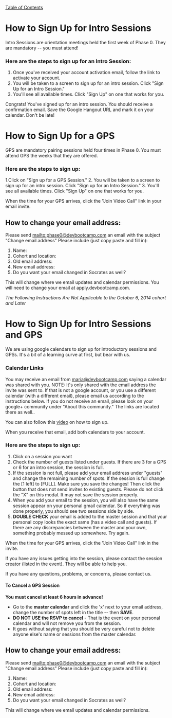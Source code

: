 [Table of Contents](readme.md)

# How to Sign Up for Intro Sessions

Intro Sessions are orientation meetings held the first week of Phase 0. They are mandatory -- you must attend!

### Here are the steps to sign up for an Intro Session:

1. Once you've received your account activation email, follow the link to activate your account.
2. You will be taken to a screen to sign up for an intro session. Click "Sign Up for an Intro Session."
3. You'll see all available times. Click "Sign Up" on one that works for you.

Congrats! You've signed up for an intro session. You should receive a confirmation email. Save the Google Hangout URL and mark it on your calendar. Don't be late!

# How to Sign Up for a GPS

GPS are mandatory pairing sessions held four times in Phase 0. You must attend GPS the weeks that they are offered.

### Here are the steps to sign up:

1.Click on "Sign up for a GPS Session."
2. You will be taken to a screen to sign up for an intro session. Click "Sign up for an Intro Session."
3. You'll see all available times. Click "Sign Up" on one that works for you.

When the time for your GPS arrives, click the "Join Video Call" link in your email invite.

## How to change your email address:
Please send <mailto:phase0@devbootcamp.com> an email with the subject "Change email address"
Please include (just copy paste and fill in):

1. Name:
2. Cohort and location:
3. Old email address:
4. New email address:
5. Do you want your email changed in Socrates as well?

This will change where we email updates and calendar permissions. You will need to change your email at apply.devbootcamp.com.

*The Following Instructions Are Not Applicable to the October 6, 2014 cohort and Later*

# How to Sign Up for Intro Sessions and GPS

We are using google calendars to sign up for introductory sessions and GPSs. It's a bit of a learning curve
at first, but bear with us.

### Calendar Links
You may receive an email from maria@devbootcamp.com saying a calendar was shared with you. NOTE: It's only
shared with the email address the invite was sent to. If that is not a google account, or you use a different
calendar (with a different email), please email us according to the instructions below. If you do not receive an email, please look on your google+ community under "About this community." The links are located there as well..

You can also follow this [video](http://vimeo.com/92005818) on how to sign up.

When you receive that email, add both calendars to your account.

### Here are the steps to sign up:
1. Click on a session you want
2. Check the number of guests listed under guests. If there are 3 for a GPS or 6 for an intro session, the session is full.
3. If the session is not full, please add your email address under "guests" and change the remaining number of spots.
If the session is full change the [1 left] to [FULL]. Make sure you save the changes! Then click the button that does not send invites to existing guests. Please do not click the "X" on this modal. It may not save the session properly.
4. When you add your email to the session, you will also have the same session appear on your personal
gmail calendar. So if everything was done properly, you should see two sessions side by side.
5. **DOUBLE CHECK** your email is added to the master session and that your personal copy looks the exact same (has a video call and guests). If there are any discrepancies between the master and your own, something probably messed up somewhere. Try again.

When the time for your GPS arrives, click the "Join Video Call" link in the invite.

If you have any issues getting into the session, please contact the session creator (listed in the event). They will be able to help you.

If you have any questions, problems, or concerns, please contact us.

#### To Cancel a GPS Session
**You must cancel at least 6 hours in advance!**
- Go to the **master calendar** and click the 'x' next to your email address, change the number of spots left in the title -- then **SAVE**.
- **DO NOT USE the RSVP to cancel** - That is the event on your personal calendar and will not remove you from the session.
- It goes without saying that you should be very careful not to delete anyone else's name or sessions from the master calendar.

## How to change your email address:
Please send <mailto:phase0@devbootcamp.com> an email with the subject "Change email address"
Please include (just copy paste and fill in):

1. Name:
2. Cohort and location:
3. Old email address:
4. New email address:
5. Do you want your email changed in Socrates as well?

This will change where we email updates and calendar permissions.
